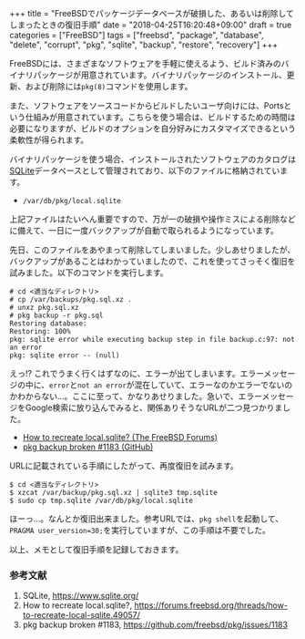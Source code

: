 +++
title = "FreeBSDでパッケージデータベースが破損した、あるいは削除してしまったときの復旧手順"
date = "2018-04-25T16:20:48+09:00"
draft = true
categories = ["FreeBSD"]
tags = ["freebsd", "package", "database", "delete", "corrupt", "pkg", "sqlite", "backup", "restore", "recovery"]
+++

FreeBSDには、さまざまなソフトウェアを手軽に使えるよう、ビルド済みのバイナリパッケージが用意されています。バイナリパッケージのインストール、更新、および削除には`pkg(8)`コマンドを使用します。

また、ソフトウェアをソースコードからビルドしたいユーザ向けには、Portsという仕組みが用意されています。こちらを使う場合は、ビルドするための時間は必要になりますが、ビルドのオプションを自分好みにカスタマイズできるという柔軟性が得られます。

バイナリパッケージを使う場合、インストールされたソフトウェアのカタログは[SQLite](https://www.sqlite.org/)データベースとして管理されており、以下のファイルに格納されています。

- `/var/db/pkg/local.sqlite`

上記ファイルはたいへん重要ですので、万が一の破損や操作ミスによる削除などに備えて、一日に一度バックアップが自動で取られるようになっています。

先日、このファイルをあやまって削除してしまいました。少しあせりましたが、バックアップがあることはわかっていましたので、これを使ってさっそく復旧を試みました。以下のコマンドを実行します。

``` shell-session
# cd <適当なディレクトリ>
# cp /var/backups/pkg.sql.xz .
# unxz pkg.sql.xz
# pkg backup -r pkg.sql
Restoring database:
Restoring: 100%
pkg: sqlite error while executing backup step in file backup.c:97: not an error
pkg: sqlite error -- (null)
```

えっ!? これでうまく行くはずなのに、エラーが出てしまいます。エラーメッセージの中に、`error`と`not an error`が混在していて、エラーなのかエラーでないのかわからない…。ここに至って、かなりあせりました。急いで、エラーメッセージをGoogle検索に放り込んでみると、関係ありそうなURLが二つ見つかりました。

- [How to recreate local.sqlite? (The FreeBSD Forums)](https://forums.freebsd.org/threads/how-to-recreate-local-sqlite.49057/)
- [pkg backup broken #1183 (GitHub)](https://github.com/freebsd/pkg/issues/1183)

URLに記載されている手順にしたがって、再度復旧を試みます。

``` shell-session
$ cd <適当なディレクトリ>
$ xzcat /var/backup/pkg.sql.xz | sqlite3 tmp.sqlite
$ sudo cp tmp.sqlite /var/db/pkg/local.sqlite
```

ほーっ…。なんとか復旧出来ました。参考URLでは、`pkg shell`を起動して、`PRAGMA user_version=30;`を実行していますが、この手順は不要でした。

以上、メモとして復旧手順を記録しておきます。

### 参考文献
1. SQLite, https://www.sqlite.org/
1. How to recreate local.sqlite?, https://forums.freebsd.org/threads/how-to-recreate-local-sqlite.49057/
1. pkg backup broken #1183, https://github.com/freebsd/pkg/issues/1183
